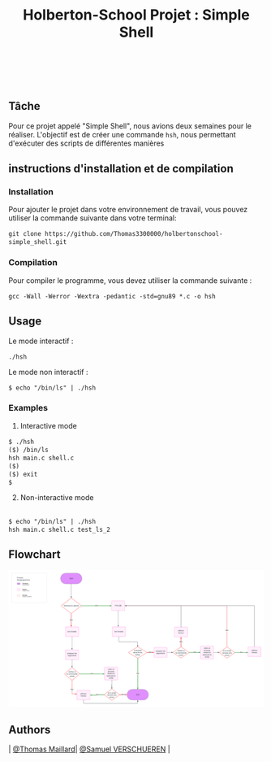 <h1 align="center">Holberton-School Projet : Simple Shell</h1>
</div>
<br><br><br><br>

## Tâche

Pour ce projet appelé "Simple Shell", nous avions deux semaines pour le réaliser.
L'objectif est de créer une commande `hsh`, nous permettant d'exécuter des scripts de différentes manières

## instructions d'installation et de compilation

### Installation

Pour ajouter le projet dans votre environnement de travail, vous pouvez utiliser la commande suivante dans votre terminal:

```
git clone https://github.com/Thomas3300000/holbertonschool-simple_shell.git
```

### Compilation

Pour compiler le programme, vous devez utiliser la commande suivante :

```
gcc -Wall -Werror -Wextra -pedantic -std=gnu89 *.c -o hsh
```

## Usage

Le mode interactif :

```
./hsh
```

Le mode non interactif :

```
$ echo "/bin/ls" | ./hsh
```

### Examples

1. Interactive mode

```
$ ./hsh
($) /bin/ls
hsh main.c shell.c
($)
($) exit
$

```

2. Non-interactive mode

```

$ echo "/bin/ls" | ./hsh
hsh main.c shell.c test_ls_2
```

## Flowchart

<img src="https://github.com/Thomas3300000/holbertonschool-simple_shell/blob/main/Annexes/Flowchart.png?raw=true">

## Authors

| [@Thomas Maillard](https://github.com/Thomas3300000)| [@Samuel VERSCHUEREN](https://github.com/Ezio-33) |
